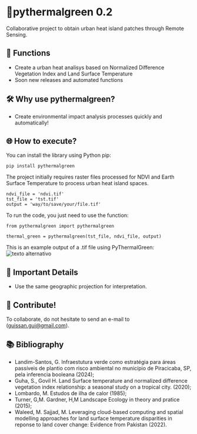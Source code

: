 # 🚀pythermalgreen 0.2
Collaborative project to obtain urban heat island patches through Remote Sensing.

## 🎯 Functions
* Create a urban heat analisys based on Normalized Difference Vegetation Index and Land Surface Temperature
* Soon new releases and automated functions

## 🛠️ Why use pythermalgreen?

* Create environmental impact analysis processes quickly and automatically!
  
## 🌐 How to execute?

You can install the library using Python pip:

```
pip install pythermalgreen
```

The project initially requires raster files processed for NDVI and Earth Surface Temperature to process urban heat island spaces.
```
ndvi_file = 'ndvi.tif'
tst_file = 'tst.tif'
output = 'way/to/save/your/file.tif'
```
To run the code, you just need to use the function:
```
from pythermalgreen import pythermalgreen

thermal_green = pythermalgreen(tst_file, ndvi_file, output)
```
This is an example output of a .tif file using PyThermalGreen:
![texto alternativo](https://github.com/guilherber/PyThermalGreen/raw/main/docs/example.jpg)

## 🔗 Important Details

* Use the same geographic projection for interpretation.

## 🙌 Contribute!

To collaborate, do not hesitate to send an e-mail to (guissan.gui@gmail.com).

## 📚 Bibliography
* Landim-Santos, G. Infraestutura verde como estratégia para áreas passíveis de plantio com risco ambiental no município de Piracicaba, SP, pela inferencia booleana (2024);
* Guha, S., Govil H. Land Surface temperature and normalized difference vegetation index relationship: a seasonal study on a tropical city. (2020);
* Lombardo, M. Estudos de ilha de calor (1985);
* Turner, G,M. Gardner, H,M Landscape Ecology in theory and pratice (2015);
* Waleed, M. Sajjad, M. Leveraging cloud-based computing and spatial modelling approaches for land surface temperature disparities in reponse to land cover change: Evidence from Pakistan (2022).


